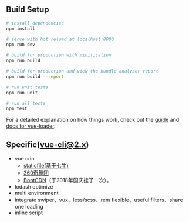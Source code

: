 ## Build Setup

``` bash
# install dependencies
npm install

# serve with hot reload at localhost:8080
npm run dev

# build for production with minification
npm run build

# build for production and view the bundle analyzer report
npm run build --report

# run unit tests
npm run unit

# run all tests
npm test
```

For a detailed explanation on how things work, check out the [guide](http://vuejs-templates.github.io/webpack/) and [docs for vue-loader](http://vuejs.github.io/vue-loader).

## Specific(vue-cli@2.x)
* vue cdn
  - [staticfile(基于七牛)](http://staticfile.org)
  - [360奇舞团](http://cdn.baomitu.com )
  - [BootCDN](http://www.bootcdn.cn)（于2018年国庆挂了一次）。
* lodash optimize
* multi environment
* integrate swiper、vux、less/scss、rem flexible、useful filters、share one loading
* inline script
